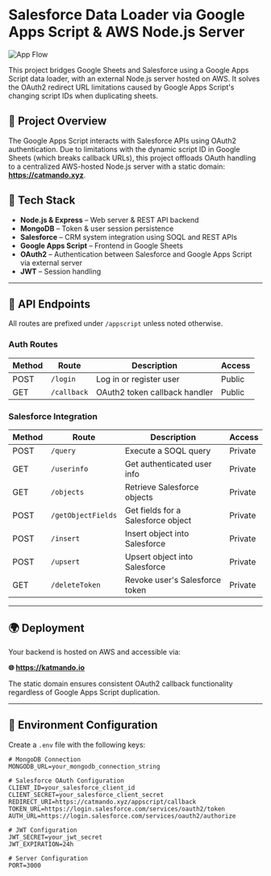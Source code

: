 # Salesforce Data Loader via Google Apps Script & AWS Node.js Server
![App Flow](https://i.pinimg.com/originals/40/73/11/407311c53b80aeae64ca82887a489648.gif)


This project bridges Google Sheets and Salesforce using a Google Apps Script data loader, with an external Node.js server hosted on AWS. It solves the OAuth2 redirect URL limitations caused by Google Apps Script's changing script IDs when duplicating sheets.

## 🧠 Project Overview

The Google Apps Script interacts with Salesforce APIs using OAuth2 authentication. Due to limitations with the dynamic script ID in Google Sheets (which breaks callback URLs), this project offloads OAuth handling to a centralized AWS-hosted Node.js server with a static domain: **https://catmando.xyz**.

## 🔧 Tech Stack

- **Node.js & Express** – Web server & REST API backend
- **MongoDB** – Token & user session persistence
- **Salesforce** – CRM system integration using SOQL and REST APIs
- **Google Apps Script** – Frontend in Google Sheets
- **OAuth2** – Authentication between Salesforce and Google Apps Script via external server
- **JWT** – Session handling

---

## 📁 API Endpoints

All routes are prefixed under `/appscript` unless noted otherwise.

### Auth Routes

| Method | Route            | Description                             | Access   |
|--------|------------------|-----------------------------------------|----------|
| POST   | `/login`         | Log in or register user                 | Public   |
| GET    | `/callback`      | OAuth2 token callback handler           | Public   |

### Salesforce Integration

| Method | Route                      | Description                         | Access   |
|--------|----------------------------|-------------------------------------|----------|
| POST   | `/query`                   | Execute a SOQL query                | Private  |
| GET    | `/userinfo`                | Get authenticated user info         | Private  |
| GET    | `/objects`                 | Retrieve Salesforce objects         | Private  |
| POST   | `/getObjectFields`         | Get fields for a Salesforce object  | Private  |
| POST   | `/insert`                  | Insert object into Salesforce       | Private  |
| POST   | `/upsert`                  | Upsert object into Salesforce       | Private  |
| GET    | `/deleteToken`            | Revoke user's Salesforce token      | Private  |

---

## 🌍 Deployment

Your backend is hosted on AWS and accessible via:

**🌐 https://katmando.io**

The static domain ensures consistent OAuth2 callback functionality regardless of Google Apps Script duplication.

---

## 🔐 Environment Configuration

Create a `.env` file with the following keys:

```env
# MongoDB Connection
MONGODB_URL=your_mongodb_connection_string

# Salesforce OAuth Configuration
CLIENT_ID=your_salesforce_client_id
CLIENT_SECRET=your_salesforce_client_secret
REDIRECT_URI=https://catmando.xyz/appscript/callback
TOKEN_URL=https://login.salesforce.com/services/oauth2/token
AUTH_URL=https://login.salesforce.com/services/oauth2/authorize

# JWT Configuration
JWT_SECRET=your_jwt_secret
JWT_EXPIRATION=24h

# Server Configuration
PORT=3000
